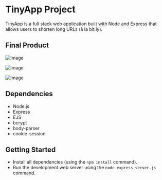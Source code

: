 # TinyApp Project

TinyApp is a full stack web application built with Node and Express that allows users to shorten long URLs (à la bit.ly).

## Final Product

![image](https://user-images.githubusercontent.com/101018212/177383470-053b47ef-2af8-4164-bd60-193fa8039dc7.png)

![image](https://user-images.githubusercontent.com/101018212/177383588-7aacb6fb-2b0a-4bbd-a110-2a3083d3175c.png)

![image](https://user-images.githubusercontent.com/101018212/177383685-351db8a4-47fc-4735-8cf0-52db575a3dcf.png)



## Dependencies

- Node.js
- Express
- EJS
- bcrypt
- body-parser
- cookie-session

## Getting Started

- Install all dependencies (using the `npm install` command).
- Run the development web server using the `node express_server.js` command.
